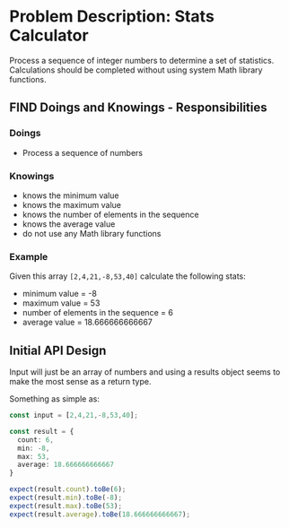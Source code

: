 # Problem Description: Stats Calculator

Process a sequence of integer numbers to determine a set of statistics. Calculations should be
completed without using system Math library functions.

## FIND Doings and Knowings - Responsibilities

### Doings
- Process a sequence of numbers

### Knowings
- knows the minimum value
- knows the maximum value
- knows the number of elements in the sequence
- knows the average value
- do not use any Math library functions

### Example
Given this array `[2,4,21,-8,53,40]` calculate the following stats:
- minimum value = -8
- maximum value = 53
- number of elements in the sequence = 6
- average value = 18.666666666667

## Initial API Design
Input will just be an array of numbers and using a results object seems to make the most sense as a return type.

Something as simple as:
```typescript
const input = [2,4,21,-8,53,40];

const result = {
  count: 6,
  min: -8,
  max: 53,
  average: 18.666666666667
}

expect(result.count).toBe(6);
expect(result.min).toBe(-8);
expect(result.max).toBe(53);
expect(result.average).toBe(18.666666666667);
```